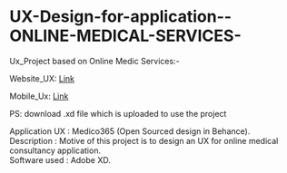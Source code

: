 # UX-Design-for-application--ONLINE-MEDICAL-SERVICES-

Ux_Project based on Online Medic Services:-

Website_UX:  [Link](https://www.behance.net/gallery/122168463/Website-%28for-shared-wireframe%29_%28Topic-Online-medic%29)<br>

Mobile_Ux:   [Link](https://www.behance.net/gallery/122178153/Mobile%282-Screens%29_%28Topic-Online-medic%29)<br>

PS: download .xd file which is uploaded to use the project<br>

Application UX 		: Medico365 (Open Sourced design in Behance).<br>
Description	: Motive of this project is to design an UX for online medical consultancy application.<br>
Software used 	: Adobe XD.
